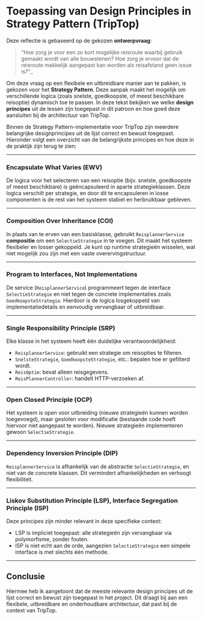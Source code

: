 # Toepassing van Design Principles in Strategy Pattern (TripTop)

Deze reflectie is gebaseerd op de gekozen **ontwerpvraag**:

>"Hoe zorg je voor een zo kort mogelijke reisroute waarbij gebruik gemaakt wordt van alle bouwstenen? Hoe zorg je ervoor dat de reisroute makkelijk aangepast kan worden als reisafstand geen issue is?"_

Om deze vraag op een flexibele en uitbreidbare manier aan te pakken, is gekozen voor het **Strategy Pattern**. 
Deze aanpak maakt het mogelijk om verschillende logica (zoals snelste, goedkoopste, of meest beschikbare reisoptie) dynamisch toe te passen. 
In deze tekst bekijken we welke **design principes** uit de lessen zijn toegepast in dit patroon en hoe goed deze aansluiten bij de architectuur van TripTop.

Binnen de Strategy Pattern-implementatie voor TripTop zijn meerdere belangrijke designprincipes uit de lijst correct en bewust toegepast. 
Hieronder volgt een overzicht van de belangrijkste principes en hoe deze in de praktijk zijn terug te zien:

---

### Encapsulate What Varies (EWV)
De logica voor het selecteren van een reisoptie (bijv. snelste, goedkoopste of meest beschikbare) is geëncapsuleerd in aparte strategieklassen. 
Deze logica verschilt per strategie, en door dit te encapsuleren in losse componenten is de rest van het systeem stabiel en herbruikbaar gebleven.

---

### Composition Over Inheritance (COI)
In plaats van te erven van een basisklasse, gebruikt `ReisplannerService` **compositie** om een `SelectieStrategie` in te voegen. 
Dit maakt het systeem flexibeler en losser gekoppeld. 
Je kunt op runtime strategieën wisselen, wat niet mogelijk zou zijn met een vaste overervingstructuur.

---

### Program to Interfaces, Not Implementations
De service (`ReisplannerService`) programmeert tegen de interface `SelectieStrategie` en niet tegen de concrete implementaties zoals `GoedkoopsteStrategie`. 
Hierdoor is de logica losgekoppeld van implementatiedetails en eenvoudig vervangbaar of uitbreidbaar.

---

### Single Responsibility Principle (SRP)
Elke klasse in het systeem heeft één duidelijke verantwoordelijkheid:
- `ReisplannerService`: gebruikt een strategie om reisopties te filteren.
- `SnelsteStrategie`, `GoedkoopsteStrategie`, etc.: bepalen hoe er gefilterd wordt.
- `ReisOptie`: bevat alleen reisgegevens.
- `ReisPlannerController`: handelt HTTP-verzoeken af.

---

### Open Closed Principle (OCP)
Het systeem is open voor uitbreiding (nieuwe strategieën kunnen worden toegevoegd), 
maar gesloten voor modificatie (bestaande code hoeft hiervoor niet aangepast te worden). 
Nieuwe strategieën implementeren gewoon `SelectieStrategie`.

---

### Dependency Inversion Principle (DIP)
`ReisplannerService` is afhankelijk van de abstractie `SelectieStrategie`, en niet van de concrete klassen. 
Dit vermindert afhankelijkheden en verhoogt flexibiliteit.

---

### Liskov Substitution Principle (LSP), Interface Segregation Principle (ISP)
Deze principes zijn minder relevant in deze specifieke context:
- LSP is impliciet toegepast: alle strategieën zijn vervangbaar via polymorfisme, zonder fouten.
- ISP is niet echt aan de orde, aangezien `SelectieStrategie` een simpele interface is met slechts één methode.

---

## Conclusie

Hiermee heb ik aangetoont dat de meeste relevante design principes uit de lijst correct en bewust zijn toegepast in het project. 
Dit draagt bij aan een flexibele, uitbreidbare en onderhoudbare architectuur, dat past bij de context van TripTop.
